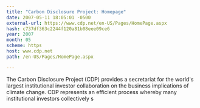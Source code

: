 ```yaml
---
title: "Carbon Disclosure Project: Homepage"
date: 2007-05-11 18:05:01 -0500
external-url: https://www.cdp.net/en-US/Pages/HomePage.aspx
hash: c737df363c2244f120a81b08eee09ce6
year: 2007
month: 05
scheme: https
host: www.cdp.net
path: /en-US/Pages/HomePage.aspx

---
```


The Carbon Disclosure Project (CDP) provides a secretariat for the world's largest institutional investor collaboration on the business implications of climate change. CDP represents an efficient process whereby many institutional investors collectively s
